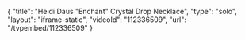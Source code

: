 {
    "title": "Heidi Daus \"Enchant\" Crystal Drop Necklace",
    "type": "solo",
    "layout": "iframe-static",
    "videoId": "112336509",
    "url": "\/tvpembed\/112336509"
}